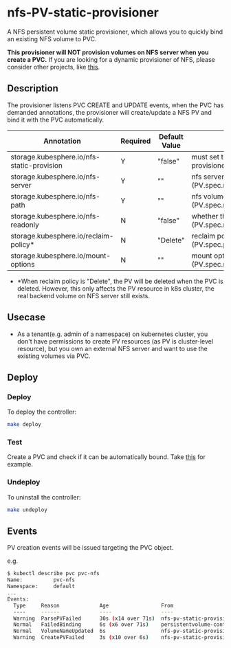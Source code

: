 # nfs-PV-static-provisioner
A NFS persistent volume static provisioner, which allows you to quickly bind an existing NFS volume to PVC. 

**This provisioner will NOT provision volumes on NFS server when you create a PVC.** If you are looking for a dynamic provisioner of NFS, please consider other projects, like [this](https://github.com/kubernetes-sigs/nfs-subdir-external-provisioner).

## Description
The provisioner listens PVC CREATE and UPDATE events, when the PVC has demanded annotations, the provisioner will create/update a NFS PV and bind it with the PVC automatically.

| Annotation                                 | Required | Default Value | Explanation                                                  | Example Values                          |
|--------------------------------------------|----------|---------------|--------------------------------------------------------------|-----------------------------------------|
| storage.kubesphere.io/nfs-static-provision | Y        | "false"       | must set to "true" in order to use this provisioner          | "true"                                  |
| storage.kubesphere.io/nfs-server           | Y        | ""            | nfs server hostname or IP address (PV.spec.nfs.server)       | "example.nfs.server.com", "192.168.0.5" |
| storage.kubesphere.io/nfs-path             | Y        | ""            | nfs volume absolute path (PV.spec.nfs.path)                  | "/exports/volume1"                      |
| storage.kubesphere.io/nfs-readonly         | N        | "false"       | whether the volume is read-only (PV.spec.nfs.readOnly)       | "false", "true"                         |
| storage.kubesphere.io/reclaim-policy*      | N        | "Delete"      | reclaim policy of PV (PV.spec.persistentVolumeReclaimPolicy) | "Delete", "Retain"                      |
| storage.kubesphere.io/mount-options        | N        | ""            | mount options of PV (PV.spec.mountOptions)                   | `"[\"nfsvers=3\",\"nolock\",\"hard\"]"` |

- *When reclaim policy is "Delete", the PV will be deleted when the PVC is deleted. However, this only affects the PV resource in k8s cluster, the real backend volume on NFS server still exists.

## Usecase
- As a tenant(e.g. admin of a namespace) on kubernetes cluster, you don't have permissions to create PV resources (as PV is cluster-level resource), but you own an external NFS server and want to use the existing volumes via PVC.

## Deploy
### Deploy
To deploy the controller:
```sh
make deploy
```

### Test
Create a PVC and check if it can be automatically bound. Take [this](./config/samples/PVC.yaml) for example.

### Undeploy
To uninstall the controller:
```sh
make undeploy
```

## Events
PV creation events will be issued targeting the PVC object.

e.g.
```sh
$ kubectl describe pvc pvc-nfs
Name:          pvc-nfs
Namespace:     default
...
Events:
  Type     Reason             Age                 From                         Message
  ----     ------             ----                ----                         -------
  Warning  ParsePVFailed      30s (x14 over 71s)  nfs-pv-static-provisioner    failed to parse pv from pvc, error: annotation storage.kubesphere.io/nfs-path not found or has invalid value
  Normal   FailedBinding      6s (x6 over 71s)    persistentvolume-controller  no persistent volumes available for this claim and no storage class is set
  Normal   VolumeNameUpdated  6s                  nfs-pv-static-provisioner    volumeName updated successfully
  Warning  CreatePVFailed     3s (x10 over 6s)    nfs-pv-static-provisioner    failed to create pv pvc-091ecc93-698e-4421-b758-d4883a786aea, error: PersistentVolume "pvc-091ecc93-698e-4421-b758-d4883a786aea" is invalid: spec.nfs.path: Invalid value: "aaa": must be an absolute path
```
